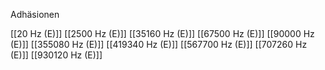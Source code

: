 

Adhäsionen

[[20 Hz (E)]]
[[2500 Hz (E)]]
[[35160 Hz (E)]]
[[67500 Hz (E)]]
[[90000 Hz (E)]]
[[355080 Hz (E)]]
[[419340 Hz (E)]]
[[567700 Hz (E)]]
[[707260 Hz (E)]]
[[930120 Hz (E)]]